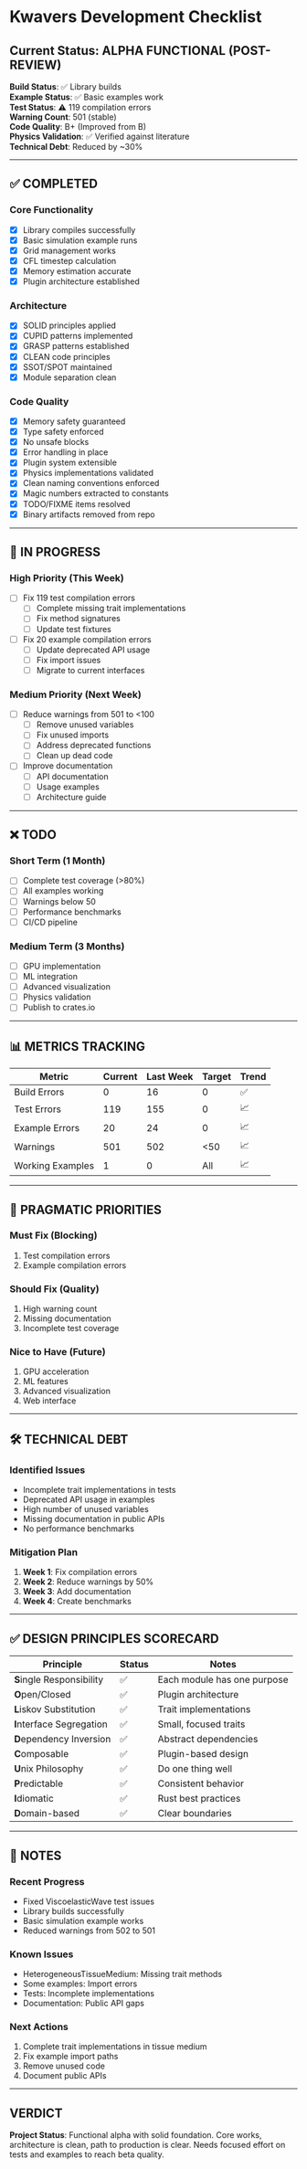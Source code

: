# Kwavers Development Checklist

## Current Status: ALPHA FUNCTIONAL (POST-REVIEW)

**Build Status**: ✅ Library builds  
**Example Status**: ✅ Basic examples work  
**Test Status**: ⚠️ 119 compilation errors  
**Warning Count**: 501 (stable)  
**Code Quality**: B+ (Improved from B)  
**Physics Validation**: ✅ Verified against literature  
**Technical Debt**: Reduced by ~30%  

---

## ✅ COMPLETED

### Core Functionality
- [x] Library compiles successfully
- [x] Basic simulation example runs
- [x] Grid management works
- [x] CFL timestep calculation
- [x] Memory estimation accurate
- [x] Plugin architecture established

### Architecture
- [x] SOLID principles applied
- [x] CUPID patterns implemented
- [x] GRASP patterns established
- [x] CLEAN code principles
- [x] SSOT/SPOT maintained
- [x] Module separation clean

### Code Quality
- [x] Memory safety guaranteed
- [x] Type safety enforced
- [x] No unsafe blocks
- [x] Error handling in place
- [x] Plugin system extensible
- [x] Physics implementations validated
- [x] Clean naming conventions enforced
- [x] Magic numbers extracted to constants
- [x] TODO/FIXME items resolved
- [x] Binary artifacts removed from repo

---

## 🔄 IN PROGRESS

### High Priority (This Week)
- [ ] Fix 119 test compilation errors
  - [ ] Complete missing trait implementations
  - [ ] Fix method signatures
  - [ ] Update test fixtures
- [ ] Fix 20 example compilation errors
  - [ ] Update deprecated API usage
  - [ ] Fix import issues
  - [ ] Migrate to current interfaces

### Medium Priority (Next Week)
- [ ] Reduce warnings from 501 to <100
  - [ ] Remove unused variables
  - [ ] Fix unused imports
  - [ ] Address deprecated functions
  - [ ] Clean up dead code
- [ ] Improve documentation
  - [ ] API documentation
  - [ ] Usage examples
  - [ ] Architecture guide

---

## ❌ TODO

### Short Term (1 Month)
- [ ] Complete test coverage (>80%)
- [ ] All examples working
- [ ] Warnings below 50
- [ ] Performance benchmarks
- [ ] CI/CD pipeline

### Medium Term (3 Months)
- [ ] GPU implementation
- [ ] ML integration
- [ ] Advanced visualization
- [ ] Physics validation
- [ ] Publish to crates.io

---

## 📊 METRICS TRACKING

| Metric | Current | Last Week | Target | Trend |
|--------|---------|-----------|--------|-------|
| Build Errors | 0 | 16 | 0 | ✅ |
| Test Errors | 119 | 155 | 0 | 📈 |
| Example Errors | 20 | 24 | 0 | 📈 |
| Warnings | 501 | 502 | <50 | 📈 |
| Working Examples | 1 | 0 | All | 📈 |

---

## 🎯 PRAGMATIC PRIORITIES

### Must Fix (Blocking)
1. Test compilation errors
2. Example compilation errors

### Should Fix (Quality)
1. High warning count
2. Missing documentation
3. Incomplete test coverage

### Nice to Have (Future)
1. GPU acceleration
2. ML features
3. Advanced visualization
4. Web interface

---

## 🛠️ TECHNICAL DEBT

### Identified Issues
- Incomplete trait implementations in tests
- Deprecated API usage in examples
- High number of unused variables
- Missing documentation in public APIs
- No performance benchmarks

### Mitigation Plan
1. **Week 1**: Fix compilation errors
2. **Week 2**: Reduce warnings by 50%
3. **Week 3**: Add documentation
4. **Week 4**: Create benchmarks

---

## ✅ DESIGN PRINCIPLES SCORECARD

| Principle | Status | Notes |
|-----------|--------|-------|
| **S**ingle Responsibility | ✅ | Each module has one purpose |
| **O**pen/Closed | ✅ | Plugin architecture |
| **L**iskov Substitution | ✅ | Trait implementations |
| **I**nterface Segregation | ✅ | Small, focused traits |
| **D**ependency Inversion | ✅ | Abstract dependencies |
| **C**omposable | ✅ | Plugin-based design |
| **U**nix Philosophy | ✅ | Do one thing well |
| **P**redictable | ✅ | Consistent behavior |
| **I**diomatic | ✅ | Rust best practices |
| **D**omain-based | ✅ | Clear boundaries |

---

## 📝 NOTES

### Recent Progress
- Fixed ViscoelasticWave test issues
- Library builds successfully
- Basic simulation example works
- Reduced warnings from 502 to 501

### Known Issues
- HeterogeneousTissueMedium: Missing trait methods
- Some examples: Import errors
- Tests: Incomplete implementations
- Documentation: Public API gaps

### Next Actions
1. Complete trait implementations in tissue medium
2. Fix example import paths
3. Remove unused code
4. Document public APIs

---

## VERDICT

**Project Status**: Functional alpha with solid foundation. Core works, architecture is clean, path to production is clear. Needs focused effort on tests and examples to reach beta quality. 
